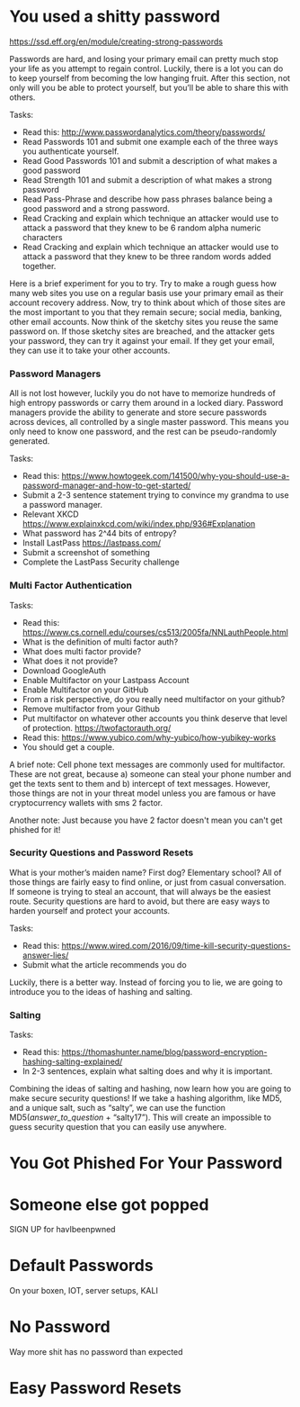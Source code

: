 # You used a shitty password 
https://ssd.eff.org/en/module/creating-strong-passwords
 
Passwords are hard, and losing your primary email can pretty much stop your life as you attempt to regain control. Luckily, there is a lot you can do to keep yourself from becoming the low hanging fruit. After this section, not only will you be able to protect yourself, but you’ll be able to share this with others.

Tasks:
* Read this: http://www.passwordanalytics.com/theory/passwords/
* Read Passwords 101 and submit one example each of the three ways you authenticate yourself.
* Read Good Passwords 101 and submit a description of what makes a good password
* Read Strength 101 and submit a description of what makes a strong password
* Read Pass-Phrase and describe how pass phrases balance being a good password and a strong password.
* Read Cracking and explain which technique an attacker would use to attack a password that they knew to be 6 random alpha numeric characters
* Read Cracking and explain which technique an attacker would use to attack a password that they knew to be three random words added together.


Here is a brief experiment for you to try. Try to make a rough guess how many web sites you use on a regular basis use your primary email as their account recovery address. Now, try to think about which of those sites are the most important to you that they remain secure; social media, banking, other email accounts. Now think of the sketchy sites you reuse the same password on. If those sketchy sites are breached, and the attacker gets your password, they can try it against your email. If they get your email, they can use it to take your other accounts.

	
### Password Managers

All is not lost however, luckily you do not have to memorize hundreds of high entropy passwords or carry them around in a locked diary. Password managers provide the ability to generate and store secure passwords across devices, all controlled by a single master password. This means you only need to know one password, and the rest can be pseudo-randomly generated. 

Tasks:
* Read this: https://www.howtogeek.com/141500/why-you-should-use-a-password-manager-and-how-to-get-started/
* Submit a 2-3 sentence statement trying to convince my grandma to use a password manager.
* Relevant XKCD https://www.explainxkcd.com/wiki/index.php/936#Explanation
* What password has 2^44 bits of entropy?
* Install LastPass https://lastpass.com/
* Submit a screenshot of something
* Complete the LastPass Security challenge
 
### Multi Factor Authentication
  
 Tasks: 
* Read this: https://www.cs.cornell.edu/courses/cs513/2005fa/NNLauthPeople.html
* What is the definition of multi factor auth?
* What does multi factor provide?
* What does it not provide?
* Download GoogleAuth 
* Enable Multifactor on your Lastpass Account
* Enable Multifactor on your GitHub
* From a risk perspective, do you really need multifactor on your github?
* Remove multifactor from your Github
* Put multifactor on whatever other accounts you think deserve that level of protection. https://twofactorauth.org/
* Read this: https://www.yubico.com/why-yubico/how-yubikey-works
* You should get a couple.

A brief note: Cell phone text messages are commonly used for multifactor. These are not great, because a) someone can steal your phone number and get the texts sent to them and b) intercept of text messages. However, those things are not in your threat model unless you are famous or have cryptocurrency wallets with sms 2 factor. 

Another note: Just because you have 2 factor doesn't mean you can't get phished for it!
     
### Security Questions and Password Resets

What is your mother’s maiden name? First dog? Elementary school? All of those things are fairly easy to find online, or just from casual conversation. If someone is trying to steal an account, that will always be the easiest route. Security questions are hard to avoid, but there are easy ways to harden yourself and protect your accounts.
 
Tasks: 
* Read this: https://www.wired.com/2016/09/time-kill-security-questions-answer-lies/
* Submit what the article recommends you do

Luckily, there is a better way. Instead of forcing you to lie, we are going to introduce you to the ideas of hashing and salting.
       
### Salting

Tasks:
* Read this: https://thomashunter.name/blog/password-encryption-hashing-salting-explained/
* In 2-3 sentences, explain what salting does and why it is important.

Combining the ideas of salting and hashing, now learn how you are going to make secure security questions! If we take a hashing algorithm, like MD5, and a unique salt, such as “salty”, we can use the function MD5(_answer_to_question_ + “salty17”). This will create an impossible to guess security question that you can easily use anywhere.
      
 # You Got Phished For Your Password
 
 # Someone else got popped
 
 SIGN UP for havIbeenpwned


   # Default Passwords
   
   On your boxen, IOT, server setups, KALI
   
  # No Password
  
  Way more shit has no password than expected
  
  # Easy Password Resets
  
  
